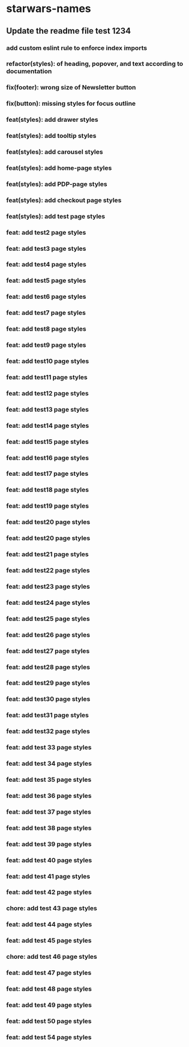 # starwars-names

## Update the readme file test 1234

### add custom eslint rule to enforce index imports

### refactor(styles): of heading, popover, and text according to documentation

### fix(footer): wrong size of Newsletter button

### fix(button): missing styles for focus outline 

### feat(styles): add drawer styles 

### feat(styles): add tooltip styles 

### feat(styles): add carousel styles

### feat(styles): add home-page styles

### feat(styles): add PDP-page styles 

### feat(styles): add checkout page styles

### feat(styles): add test page styles

### feat: add test2 page styles

### feat: add test3 page styles

### feat: add test4 page styles

### feat: add test5 page styles

### feat: add test6 page styles

### feat: add test7 page styles

### feat: add test8 page styles

### feat: add test9 page styles

### feat: add test10 page styles

### feat: add test11 page styles

### feat: add test12 page styles

### feat: add test13 page styles

### feat: add test14 page styles

### feat: add test15 page styles

### feat: add test16 page styles

### feat: add test17 page styles

### feat: add test18 page styles

### feat: add test19 page styles

### feat: add test20 page styles
### feat: add test20 page styles
### feat: add test21 page styles
### feat: add test22 page styles
### feat: add test23 page styles
### feat: add test24 page styles
### feat: add test25 page styles
### feat: add test26 page styles
### feat: add test27 page styles
### feat: add test28 page styles
### feat: add test29 page styles
### feat: add test30 page styles
### feat: add test31 page styles
### feat: add test32 page styles
### feat: add test 33 page styles
### feat: add test 34 page styles
### feat: add test 35 page styles
### feat: add test 36 page styles
### feat: add test 37 page styles
### feat: add test 38 page styles
### feat: add test 39 page styles
### feat: add test 40 page styles
### feat: add test 41 page styles
### feat: add test 42 page styles
### chore: add test 43 page styles
### feat: add test 44 page styles
### feat: add test 45 page styles
### chore: add test 46 page styles
### feat: add test 47 page styles
### feat: add test 48 page styles
### feat: add test 49 page styles
### feat: add test 50 page styles
### feat: add test 54 page styles